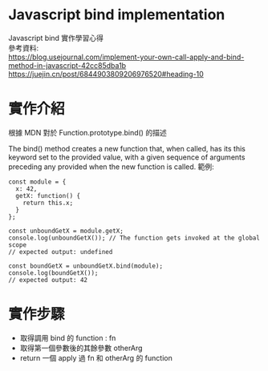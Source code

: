 # Javascript bind implementation

Javascript bind 實作學習心得 <br>
參考資料: <br>
https://blog.usejournal.com/implement-your-own-call-apply-and-bind-method-in-javascript-42cc85dba1b<br>
https://juejin.cn/post/6844903809206976520#heading-10

# 實作介紹

根據 MDN 對於 Function.prototype.bind() 的描述

The bind() method creates a new function that, when called, has its this keyword set to the provided value, with a given sequence of arguments preceding any provided when the new function is called.
範例:

```
const module = {
  x: 42,
  getX: function() {
    return this.x;
  }
};

const unboundGetX = module.getX;
console.log(unboundGetX()); // The function gets invoked at the global scope
// expected output: undefined

const boundGetX = unboundGetX.bind(module);
console.log(boundGetX());
// expected output: 42

```

# 實作步驟

-  取得調用 bind 的 function : fn
-  取得第一個參數後的其餘參數 otherArg
-  return 一個 apply 過 fn 和 otherArg 的 function
